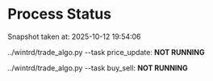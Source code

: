 # Process Status

Snapshot taken at: 2025-10-12 19:54:06

../wintrd/trade_algo.py --task price_update: **NOT RUNNING**

../wintrd/trade_algo.py --task buy_sell: **NOT RUNNING**

